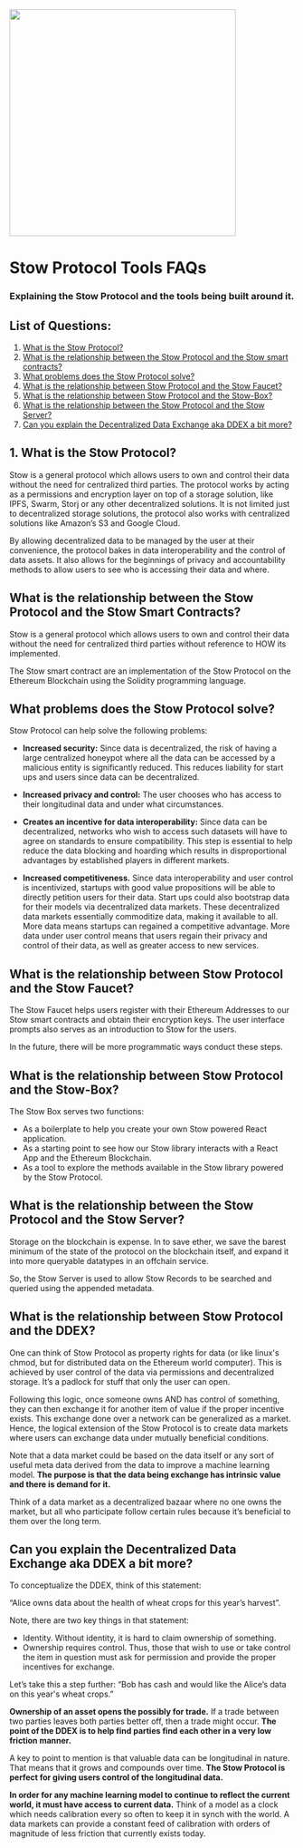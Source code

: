 <img src="./assets/stow-logo.ng" width="400" height="400" />

# Stow Protocol Tools FAQs

### Explaining the Stow Protocol and the tools being built around it.

## List of Questions:
1. [What is the Stow Protocol?](#1-what-is-the-stow-protocol)
2. [What is the relationship between the Stow Protocol and the Stow smart contracts?](#what-is-the-relationship-between-the-stow-protocol-and-the-stow-smart-contracts)
3. [What problems does the Stow Protocol solve?](#what-problems-does-the-stow-protocol-solve)
4. [What is the relationship between Stow Protocol and the Stow Faucet?](#what-is-the-relationship-between-stow-protocol-and-the-stow-faucet)
5. [What is the relationship between Stow Protocol and the Stow-Box?](#what-is-the-relationship-between-stow-protocol-and-the-stow-box)
6. [What is the relationship between the Stow Protocol and the Stow Server?](#what-is-the-relationship-between-the-stow-protocol-and-the-stow-server)
7. [Can you explain the Decentralized Data Exchange aka DDEX a bit more?](#can-you-explain-the-decentralized-data-exchange-aka-ddex-a-bit-more)


## 1. What is the Stow Protocol?
Stow is a general protocol which allows users to own and control their data without the need for centralized third parties. The protocol works by acting as a permissions and encryption layer on top of a storage solution, like IPFS, Swarm, Storj or any other decentralized solutions. It is not limited just to decentralized storage solutions, the protocol also works with centralized solutions like Amazon’s S3 and Google Cloud.

By allowing decentralized data to be managed by the user at their convenience, the protocol bakes in data interoperability and the control of data assets. It also allows for the beginnings of privacy and accountability methods to allow users to see who is accessing their data and where.


## What is the relationship between the Stow Protocol and the Stow Smart Contracts?
Stow is a general protocol which allows users to own and control their data without the need for centralized third parties without reference to HOW its implemented.

The Stow smart contract are an implementation of the Stow Protocol on the Ethereum Blockchain using the Solidity programming language.


## What problems does the Stow Protocol solve?
Stow Protocol can help solve the following problems:

- **Increased security:** Since data is decentralized, the risk of having a large centralized honeypot where all the data can be accessed by a malicious entity is significantly reduced. This reduces liability for start ups and users since data can be decentralized.

- **Increased privacy and control:** The user chooses who has access to their longitudinal data and under what circumstances.

- **Creates an incentive for data interoperability:** Since data can be decentralized, networks who wish to access such datasets will have to agree on standards to ensure compatibility. This step is essential to help reduce the data blocking and hoarding which results in disproportional advantages by established players in different markets.

- **Increased competitiveness.** Since data interoperability and user control is incentivized, startups with good value propositions will be able to directly petition users for their data. Start ups could also bootstrap data for their models via decentralized data markets. These decentralized data markets essentially commoditize data, making it available to all. More data means startups can regained a competitive advantage. More data under user control means that users regain their privacy and control of their data, as well as greater access to new services.


## What is the relationship between Stow Protocol and the Stow Faucet?
The Stow Faucet helps users register with their Ethereum Addresses to our Stow smart contracts and obtain their encryption keys. The user interface prompts also serves as an introduction to Stow for the users.

In the future, there will be more programmatic ways conduct these steps.


## What is the relationship between Stow Protocol and the Stow-Box?
The Stow Box serves two functions:
- As a boilerplate to help you create your own Stow powered React application.
- As a starting point to see how our Stow library interacts with a React App and the Ethereum Blockchain.
- As a tool to explore the methods available in the Stow library powered by the Stow Protocol.


## What is the relationship between the Stow Protocol and the Stow Server?
Storage on the blockchain is expense. In to save ether, we save the barest minimum of the state of the protocol on the blockchain itself, and expand it into more queryable datatypes in an offchain service.

So, the Stow Server is used to allow Stow Records to be searched and queried using the appended metadata.


## What is the relationship between Stow Protocol and the DDEX?
One can think of Stow Protocol as property rights for data (or like linux's chmod, but for distributed data on the Ethereum world computer). This is achieved by user control of the data via permissions and decentralized storage. It’s a padlock for stuff that only the user can open.

Following this logic, once someone owns AND has control of something, they can then exchange it for another item of value if the proper incentive exists. This exchange done over a network can be generalized as a market. Hence, the logical extension of the Stow Protocol is to create data markets where users can exchange data under mutually beneficial conditions.

Note that a data market could be based on the data itself or any sort of useful meta data derived from the data to improve a machine learning model. **The purpose is that the data being exchange has intrinsic value and there is demand for it.**

Think of a data market as a decentralized bazaar where no one owns the market, but all who participate follow certain rules because it’s beneficial to them over the long term.


## Can you explain the Decentralized Data Exchange aka DDEX a bit more?
To conceptualize the DDEX, think of this statement:

“Alice owns data about the health of wheat crops for this year’s harvest”.

Note, there are two key things in that statement:

- Identity. Without identity, it is hard to claim ownership of something.
- Ownership requires control. Thus, those that wish to use or take control the item in question must ask for permission and provide the proper incentives for exchange.

Let’s take this a step further:
“Bob has cash and would like the Alice’s data on this year's wheat crops.”

**Ownership of an asset opens the possibly for trade.**
If a trade between two parties leaves both parties better off, then a trade might occur. **The point of the DDEX is to help find parties find each other in a very low friction manner.**

A key to point to mention is that valuable data can be longitudinal in nature. That means that it grows and compounds over time. **The Stow Protocol is perfect for giving users control of the longitudinal data.**

**In order for any machine learning model to continue to reflect the current world, it must have access to current data.** Think of a model as a clock which needs calibration every so often to keep it in synch with the world. A data markets can provide a constant feed of calibration with orders of magnitude of less friction that currently exists today.

